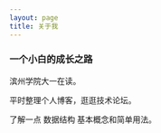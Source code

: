 ```yaml
---
layout: page
title: 关于我 
---
```


<h3> 一个小白的成长之路</h3> 
<p>滨州学院大一在读。
<p>
平时整理个人博客，逛逛技术论坛。
<p>
了解一点 数据结构 基本概念和简单用法。

<p>

 

<p>


<p>



<p> 

<p> 

<p> 




